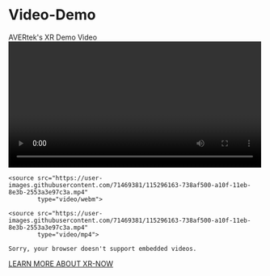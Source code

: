 # Video-Demo
AVERtek's XR Demo Video
<video controls width="500">

    <source src="https://user-images.githubusercontent.com/71469381/115296163-738af500-a10f-11eb-8e3b-2553a3e97c3a.mp4"
            type="video/webm">

    <source src="https://user-images.githubusercontent.com/71469381/115296163-738af500-a10f-11eb-8e3b-2553a3e97c3a.mp4"
            type="video/mp4">     

    Sorry, your browser doesn't support embedded videos.
</video>

<a href="https://avertek.net/xr-now" onclick="getOutboundLink('https://avertek.net/xr-now'); return false;"> LEARN MORE ABOUT XR-NOW</a></h2> <!-- Loads <model-viewer> for old browsers like IE11: -->
